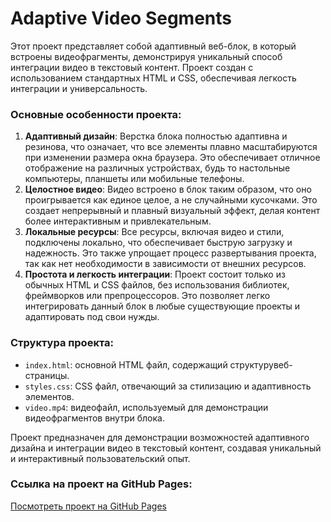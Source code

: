 # Adaptive Video Segments

Этот проект представляет собой адаптивный веб-блок, в который встроены видеофрагменты, демонстрируя уникальный способ интеграции видео в текстовый контент. Проект создан с использованием стандартных HTML и CSS, обеспечивая легкость интеграции и универсальность.

### Основные особенности проекта:
1. **Адаптивный дизайн**: Верстка блока полностью адаптивна и резинова, что означает, что все элементы плавно масштабируются при изменении размера окна браузера. Это обеспечивает отличное отображение на различных устройствах, будь то настольные компьютеры, планшеты или мобильные телефоны.
2. **Целостное видео**: Видео встроено в блок таким образом, что оно проигрывается как единое целое, а не случайными кусочками. Это создает непрерывный и плавный визуальный эффект, делая контент более интерактивным и привлекательным.
3. **Локальные ресурсы**: Все ресурсы, включая видео и стили, подключены локально, что обеспечивает быструю загрузку и надежность. Это также упрощает процесс развертывания проекта, так как нет необходимости в зависимости от внешних ресурсов.
4. **Простота и легкость интеграции**: Проект состоит только из обычных HTML и CSS файлов, без использования библиотек, фреймворков или препроцессоров. Это позволяет легко интегрировать данный блок в любые существующие проекты и адаптировать под свои нужды.

### Структура проекта:
- `index.html`: основной HTML файл, содержащий структурувеб-страницы.
- `styles.css`: CSS файл, отвечающий за стилизацию и адаптивность элементов.
- `video.mp4`: видеофайл, используемый для демонстрации видеофрагментов внутри блока.

Проект предназначен для демонстрации возможностей адаптивного дизайна и интеграции видео в текстовый контент, создавая уникальный и интерактивный пользовательский опыт.

### Ссылка на проект на GitHub Pages:
[Посмотреть проект на GitHub Pages](https://irina-pr98.github.io/Adaptive-Video-Segments)
